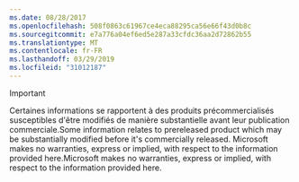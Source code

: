 ```yaml
---
ms.date: 08/28/2017
ms.openlocfilehash: 508f0863c61967ce4eca88295ca56e66f43d0b8c
ms.sourcegitcommit: e7a776a04ef6ed5e287a33cfdc36aa2d72862b55
ms.translationtype: MT
ms.contentlocale: fr-FR
ms.lasthandoff: 03/29/2019
ms.locfileid: "31012187"
---
```

>[!IMPORTANT]
><span data-ttu-id="432c7-101">Certaines informations se rapportent à des produits précommercialisés susceptibles d'être modifiés de manière substantielle avant leur publication commerciale.</span><span class="sxs-lookup"><span data-stu-id="432c7-101">Some information relates to prereleased product which may be substantially modified before it's commercially released.</span></span> <span data-ttu-id="432c7-102">Microsoft makes no warranties, express or implied, with respect to the information provided here.</span><span class="sxs-lookup"><span data-stu-id="432c7-102">Microsoft makes no warranties, express or implied, with respect to the information provided here.</span></span>